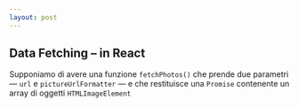 ```yaml
---
layout: post
---
```


## Data Fetching – in React
Supponiamo di avere una funzione `fetchPhotos()` che prende due parametri — `url` e `pictureUrlFormatter` — e che restituisce una `Promise` contenente un array di oggetti `HTMLImageElement`